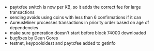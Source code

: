 * paytxfee switch is now per KB, so it adds the correct fee for large transactions
* sending avoids using coins with less than 6 confirmations if it can
* AureusMiner processes transactions in priority order based on age of dependencies
* make sure generation doesn't start before block 74000 downloaded
* bugfixes by Dean Gores
* testnet, keypoololdest and paytxfee added to getinfo
